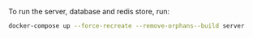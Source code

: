 To run the server, database and redis store, run:

```sh
docker-compose up --force-recreate --remove-orphans--build server
```
